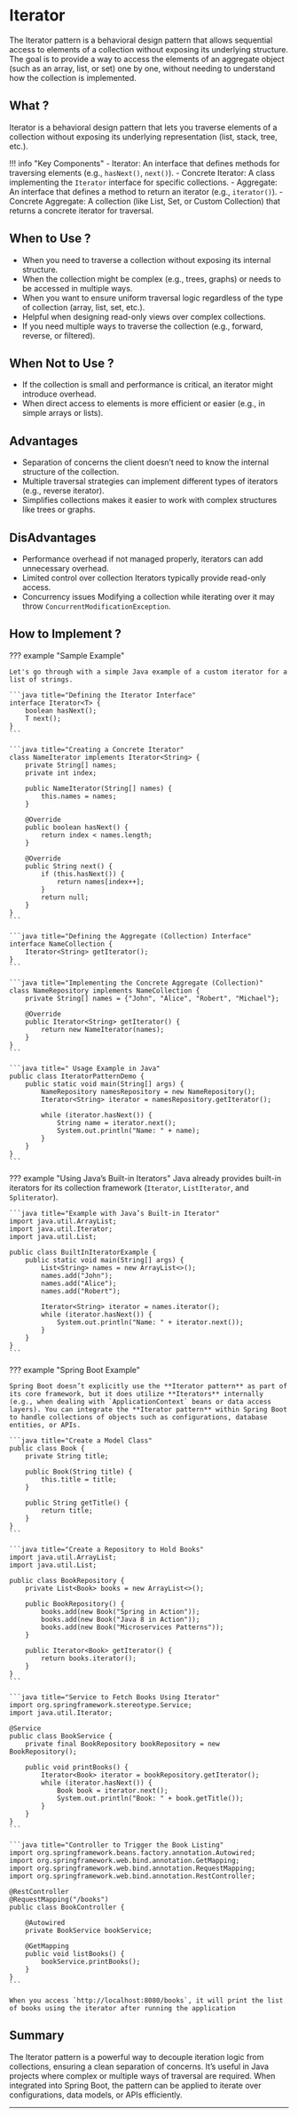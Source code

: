 [//]: # (TODO:: Need to add examples in other Language )

# **Iterator**

The Iterator pattern is a behavioral design pattern that allows sequential access to elements of a collection without exposing its underlying structure. The goal is to provide a way to access the elements of an aggregate object (such as an array, list, or set) one by one, without needing to understand how the collection is implemented.


## **What ?**

Iterator is a behavioral design pattern that lets you traverse elements of a collection without exposing its underlying representation (list, stack, tree, etc.).

!!! info "Key Components"
    - Iterator: An interface that defines methods for traversing elements (e.g., `hasNext()`, `next()`).
    - Concrete Iterator: A class implementing the `Iterator` interface for specific collections.
    - Aggregate: An interface that defines a method to return an iterator (e.g., `iterator()`).
    - Concrete Aggregate: A collection (like List, Set, or Custom Collection) that returns a concrete iterator for traversal.


## **When to Use ?**
- When you need to traverse a collection without exposing its internal structure.
- When the collection might be complex (e.g., trees, graphs) or needs to be accessed in multiple ways.
- When you want to ensure uniform traversal logic regardless of the type of collection (array, list, set, etc.).
- Helpful when designing read-only views over complex collections.
- If you need multiple ways to traverse the collection (e.g., forward, reverse, or filtered).


## **When Not to Use ?**
- If the collection is small and performance is critical, an iterator might introduce overhead.
- When direct access to elements is more efficient or easier (e.g., in simple arrays or lists).


## **Advantages**
- Separation of concerns the client doesn’t need to know the internal structure of the collection.
- Multiple traversal strategies can implement different types of iterators (e.g., reverse iterator).
- Simplifies collections makes it easier to work with complex structures like trees or graphs.


## **DisAdvantages**
- Performance overhead if not managed properly, iterators can add unnecessary overhead.
- Limited control over collection Iterators typically provide read-only access.
- Concurrency issues Modifying a collection while iterating over it may throw `ConcurrentModificationException`.


## **How to Implement ?**

??? example "Sample Example"

    Let's go through with a simple Java example of a custom iterator for a list of strings.

    ```java title="Defining the Iterator Interface"
    interface Iterator<T> {
        boolean hasNext();
        T next();
    }
    ```

    ```java title="Creating a Concrete Iterator"
    class NameIterator implements Iterator<String> {
        private String[] names;
        private int index;

        public NameIterator(String[] names) {
            this.names = names;
        }

        @Override
        public boolean hasNext() {
            return index < names.length;
        }

        @Override
        public String next() {
            if (this.hasNext()) {
                return names[index++];
            }
            return null;
        }
    }
    ```

    ```java title="Defining the Aggregate (Collection) Interface"
    interface NameCollection {
        Iterator<String> getIterator();
    }
    ```

    ```java title="Implementing the Concrete Aggregate (Collection)"
    class NameRepository implements NameCollection {
        private String[] names = {"John", "Alice", "Robert", "Michael"};

        @Override
        public Iterator<String> getIterator() {
            return new NameIterator(names);
        }
    }
    ```

    ```java title=" Usage Example in Java"
    public class IteratorPatternDemo {
        public static void main(String[] args) {
            NameRepository namesRepository = new NameRepository();
            Iterator<String> iterator = namesRepository.getIterator();

            while (iterator.hasNext()) {
                String name = iterator.next();
                System.out.println("Name: " + name);
            }
        }
    }
    ```

??? example "Using Java’s Built-in Iterators"
    Java already provides built-in iterators for its collection framework (`Iterator`, `ListIterator`, and `Spliterator`).

    ```java title="Example with Java’s Built-in Iterator"
    import java.util.ArrayList;
    import java.util.Iterator;
    import java.util.List;

    public class BuiltInIteratorExample {
        public static void main(String[] args) {
            List<String> names = new ArrayList<>();
            names.add("John");
            names.add("Alice");
            names.add("Robert");

            Iterator<String> iterator = names.iterator();
            while (iterator.hasNext()) {
                System.out.println("Name: " + iterator.next());
            }
        }
    }
    ```

??? example "Spring Boot Example"

    Spring Boot doesn’t explicitly use the **Iterator pattern** as part of its core framework, but it does utilize **Iterators** internally (e.g., when dealing with `ApplicationContext` beans or data access layers). You can integrate the **Iterator pattern** within Spring Boot to handle collections of objects such as configurations, database entities, or APIs.

    ```java title="Create a Model Class"
    public class Book {
        private String title;

        public Book(String title) {
            this.title = title;
        }

        public String getTitle() {
            return title;
        }
    }
    ```

    ```java title="Create a Repository to Hold Books"
    import java.util.ArrayList;
    import java.util.List;

    public class BookRepository {
        private List<Book> books = new ArrayList<>();

        public BookRepository() {
            books.add(new Book("Spring in Action"));
            books.add(new Book("Java 8 in Action"));
            books.add(new Book("Microservices Patterns"));
        }

        public Iterator<Book> getIterator() {
            return books.iterator();
        }
    }
    ```

    ```java title="Service to Fetch Books Using Iterator"
    import org.springframework.stereotype.Service;
    import java.util.Iterator;

    @Service
    public class BookService {
        private final BookRepository bookRepository = new BookRepository();

        public void printBooks() {
            Iterator<Book> iterator = bookRepository.getIterator();
            while (iterator.hasNext()) {
                Book book = iterator.next();
                System.out.println("Book: " + book.getTitle());
            }
        }
    }
    ```

    ```java title="Controller to Trigger the Book Listing"
    import org.springframework.beans.factory.annotation.Autowired;
    import org.springframework.web.bind.annotation.GetMapping;
    import org.springframework.web.bind.annotation.RequestMapping;
    import org.springframework.web.bind.annotation.RestController;

    @RestController
    @RequestMapping("/books")
    public class BookController {

        @Autowired
        private BookService bookService;

        @GetMapping
        public void listBooks() {
            bookService.printBooks();
        }
    }
    ```

    When you access `http://localhost:8080/books`, it will print the list of books using the iterator after running the application


## **Summary**
The Iterator pattern is a powerful way to decouple iteration logic from collections, ensuring a clean separation of concerns. It’s useful in Java projects where complex or multiple ways of traversal are required. When integrated into Spring Boot, the pattern can be applied to iterate over configurations, data models, or APIs efficiently.

---